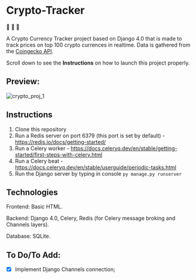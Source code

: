 # Crypto-Tracker

:money_with_wings: :money_with_wings: :money_with_wings:

A Crypto Currency Tracker project based on Django 4.0 that is made to track prices on top 100 crypto currences in realtime. Data is gathered from the [Coingecko API](https://www.coingecko.com/). 

Scroll down to see the **Instructions** on how to launch this project properly. 

## Preview: 

![crypto_proj_1](https://user-images.githubusercontent.com/86254474/172397460-2806f735-013d-4188-9020-47550dac31b1.png)

## Instructions

1. Clone this repository
2. Run a Redis server on port 6379 (this port is set by default) - https://redis.io/docs/getting-started/
3. Run a Celery worker - https://docs.celeryq.dev/en/stable/getting-started/first-steps-with-celery.html
4. Run a Celery beat - https://docs.celeryq.dev/en/stable/userguide/periodic-tasks.html
5. Run the Django server by typing in console `py manage.py runserver`

## Technologies

Frontend: Basic HTML.

Backend: Django 4.0, Celery, Redis (for Celery message broking and Channels layers).

Database: SQLite.

## To Do/To Add:

- [x] Implement Django Channels connection; 





